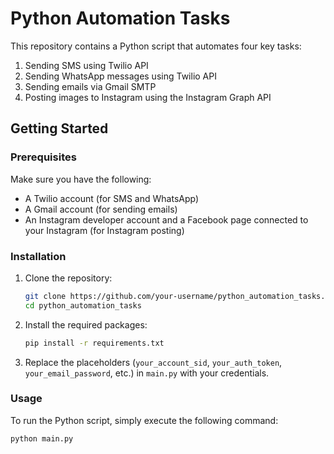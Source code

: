 # Python Automation Tasks

This repository contains a Python script that automates four key tasks:
1. Sending SMS using Twilio API
2. Sending WhatsApp messages using Twilio API
3. Sending emails via Gmail SMTP
4. Posting images to Instagram using the Instagram Graph API

## Getting Started

### Prerequisites

Make sure you have the following:
- A Twilio account (for SMS and WhatsApp)
- A Gmail account (for sending emails)
- An Instagram developer account and a Facebook page connected to your Instagram (for Instagram posting)

### Installation

1. Clone the repository:
    ```bash
    git clone https://github.com/your-username/python_automation_tasks.git
    cd python_automation_tasks
    ```

2. Install the required packages:
    ```bash
    pip install -r requirements.txt
    ```

3. Replace the placeholders (`your_account_sid`, `your_auth_token`, `your_email_password`, etc.) in `main.py` with your credentials.

### Usage

To run the Python script, simply execute the following command:

```bash
python main.py
